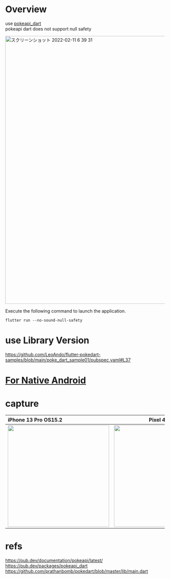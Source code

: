 # Overview

use [pokeapi_dart](https://github.com/prathanbomb/pokedart)<br>
pokeapi dart does not support null safety<br>

<img width="843" alt="スクリーンショット 2022-02-11 6 39 31" src="https://user-images.githubusercontent.com/16476224/153508515-d82e2b79-90f5-433b-9868-d62bf5dba819.png">

Execute the following command to launch the application.<br>
```
flutter run --no-sound-null-safety
```

# use Library Version

https://github.com/LeoAndo/flutter-pokedart-samples/blob/main/poke_dart_sample01/pubspec.yaml#L37<br>

# [For Native Android](https://github.com/LeoAndo/andorid-pokekotlin-samples)

# capture

| iPhone 13 Pro OS15.2 | Pixel 4 OS12 |
|:---|:---:|
|<img src="https://user-images.githubusercontent.com/16476224/153508241-81a0be59-df48-4282-86bf-d1e91736eded.gif" width=320 /> |<img src="https://user-images.githubusercontent.com/16476224/153509220-d77d3441-0782-4bb5-8001-90b0a017e9e3.gif" width=320 /> |



# refs
https://pub.dev/documentation/pokeapi/latest/<br>
https://pub.dev/packages/pokeapi_dart<br>
https://github.com/prathanbomb/pokedart/blob/master/lib/main.dart<br>

